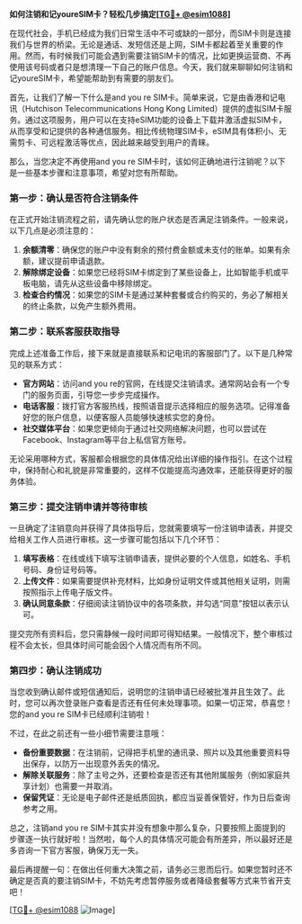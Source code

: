 **如何注销和记youreSIM卡？轻松几步搞定[[TG💪+ @esim1088](https://t.me/s/esim1088)]**

在现代社会，手机已经成为我们日常生活中不可或缺的一部分，而SIM卡则是连接我们与世界的桥梁。无论是通话、发短信还是上网，SIM卡都起着至关重要的作用。然而，有时候我们可能会遇到需要注销SIM卡的情况，比如更换运营商、不再使用该号码或者只是想清理一下自己的账户信息。今天，我们就来聊聊如何注销和记youreSIM卡，希望能帮助到有需要的朋友们。

首先，让我们了解一下什么是and you re SIM卡。简单来说，它是由香港和记电讯（Hutchison Telecommunications Hong Kong Limited）提供的虚拟SIM卡服务。通过这项服务，用户可以在支持eSIM功能的设备上下载并激活虚拟SIM卡，从而享受和记提供的各种通信服务。相比传统物理SIM卡，eSIM具有体积小、无需剪卡、可远程激活等优点，因此越来越受到用户的青睐。

那么，当您决定不再使用and you re SIM卡时，该如何正确地进行注销呢？以下是一些基本步骤和注意事项，希望对您有所帮助。

### 第一步：确认是否符合注销条件

在正式开始注销流程之前，请先确认您的账户状态是否满足注销条件。一般来说，以下几点是必须注意的：

1. **余额清零**：确保您的账户中没有剩余的预付费金额或未支付的账单。如果有余额，建议提前申请退款。
2. **解除绑定设备**：如果您已经将SIM卡绑定到了某些设备上，比如智能手机或平板电脑，请先从这些设备中移除绑定。
3. **检查合约情况**：如果您的SIM卡是通过某种套餐或合约购买的，务必了解相关的终止条款，以免产生额外费用。

### 第二步：联系客服获取指导

完成上述准备工作后，接下来就是直接联系和记电讯的客服部门了。以下是几种常见的联系方式：

- **官方网站**：访问and you re的官网，在线提交注销请求。通常网站会有一个专门的服务页面，引导您一步步完成操作。
- **电话客服**：拨打官方客服热线，按照语音提示选择相应的服务选项。记得准备好您的账户信息，以便客服人员能够快速核实您的身份。
- **社交媒体平台**：如果您更倾向于通过社交网络解决问题，也可以尝试在Facebook、Instagram等平台上私信官方账号。

无论采用哪种方式，客服都会根据您的具体情况给出详细的操作指引。在这个过程中，保持耐心和礼貌是非常重要的，这样不仅能提高沟通效率，还能获得更好的服务体验。

### 第三步：提交注销申请并等待审核

一旦确定了注销意向并获得了具体指导后，您就需要填写一份注销申请表，并提交给相关工作人员进行审核。这一步骤可能包括以下几个环节：

1. **填写表格**：在线或线下填写注销申请表，提供必要的个人信息，如姓名、手机号码、身份证号码等。
2. **上传文件**：如果需要提供补充材料，比如身份证明文件或其他相关证明，则需按照指示上传电子版文件。
3. **确认同意条款**：仔细阅读注销协议中的各项条款，并勾选“同意”按钮以表示认可。

提交完所有资料后，您只需静候一段时间即可得知结果。一般情况下，整个审核过程不会太长，但具体时间可能会因个人情况而有所不同。

### 第四步：确认注销成功

当您收到确认邮件或短信通知后，说明您的注销申请已经被批准并且生效了。此时，您可以再次登录账户查看是否还有任何未处理事项。如果一切正常，恭喜您！您的and you re SIM卡已经顺利注销啦！

不过，在此之前还有一些小细节需要注意哦：

- **备份重要数据**：在注销前，记得把手机里的通讯录、照片以及其他重要资料导出保存，以防万一出现意外丢失的情况。
- **解除关联服务**：除了主号之外，还要检查是否还有其他附属服务（例如家庭共享计划）也需要一并取消。
- **保留凭证**：无论是电子邮件还是纸质回执，都应当妥善保管好，作为日后查询参考之用。

总之，注销and you re SIM卡其实并没有想象中那么复杂，只要按照上面提到的步骤逐一执行就好啦！当然啦，每个人的具体情况可能会有所差异，所以最好还是多咨询一下官方客服，确保万无一失。

最后再提醒一句：在做出任何重大决策之前，请务必三思而后行。如果您暂时还不确定是否真的要注销SIM卡，不妨先考虑暂停服务或者降级套餐等方式来节省开支吧！

[[TG💪+ @esim1088](https://t.me/s/esim1088) ![Image](https://i.postimg.cc/4NQfJmqS/Snipaste-2025-05-13-00-14-12.png)]